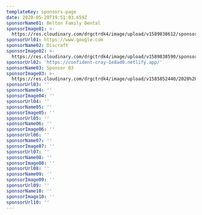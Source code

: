 ```yaml
---
templateKey: sponsors-page
date: 2020-05-20T19:51:03.659Z
sponsorName01: Belton Family Dental
sponsorImage01: >-
  https://res.cloudinary.com/drgctrdk4/image/upload/v1589838612/sponsors/web-sponsor_-03-lo_bvgp38.jpg
sponsorUrl01: https://www.google.com
sponsorName02: Discraft
sponsorImage02: >-
  https://res.cloudinary.com/drgctrdk4/image/upload/v1589838590/sponsors/web-sponsor_-02-lo_ruqhsf.jpg
sponsorUrl02: 'https://confident-cray-1e8ad0.netlify.app/'
sponsorName03: Sponsor 03
sponsorImage03: >-
  https://res.cloudinary.com/drgctrdk4/image/upload/v1585852440/2020%20Belton%20Tee%20Signs/Tee_Signs_TOABT_20_web-01-lo_cll5mi.jpg
sponsorUrl03: ''
sponsorName04: ''
sponsorImage04: ''
sponsorUrl04: ''
sponsorName05: ''
sponsorImage05: ''
sponsorUrl05: ''
sponsorName06: ''
sponsorImage06: ''
sponsorUrl06: ''
sponsorName07: ''
sponsorImage07: ''
sponsorUrl07: ''
sponsorName08: ''
sponsorImage08: ''
sponsorUrl08: ''
sponsorName09: ''
sponsorImage09: ''
sponsorUrl09: ''
sponsorName10: ''
sponsorImage10: ''
sponsorUrl10: ''
---
```

